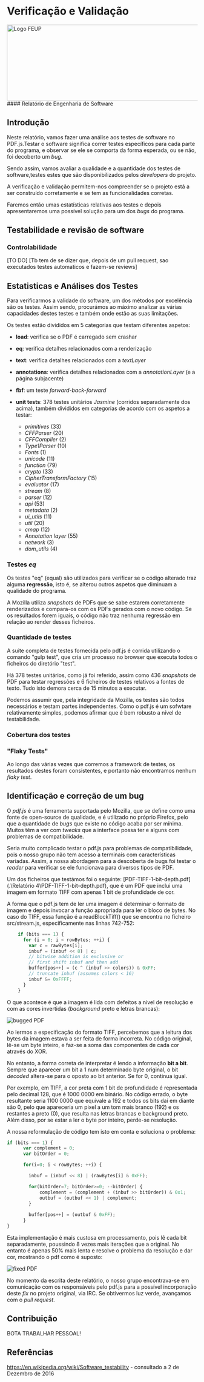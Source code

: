 # Verificação e Validação
<img src="http://www.junifeup.pt/wp-content/uploads/2016/01/feup.png" alt="Logo FEUP" width = "600" height ="200"/>
#### Relatório de Engenharia de Software

## Introdução

Neste relatório, vamos fazer uma análise aos testes de software no PDF.js.Testar o software significa correr testes específicos para cada parte do programa, e observar se ele se comporta da forma esperada, ou se não, foi decoberto um *bug*.

Sendo assim, vamos avaliar a qualidade e a quantidade dos testes de software,testes estes que são disponibilizados pelos *developers* do projeto.

A verificação e validação permitem-nos compreender se o projeto está a ser construído corretamente e se tem as funcionalidades corretas.

Faremos então umas estatísticas relativas aos testes e depois apresentaremos uma possível solução para um dos *bugs* do programa.

## Testabilidade e revisão de software

### Controlabilidade



[TO DO]
[Tb tem de se dizer que, depois de um pull request, sao executados testes automaticos e fazem-se reviews]


## Estatisticas e Análises dos Testes

Para verificarmos a validade do software, um dos métodos por excelência são os testes.
Assim sendo, procurámos ao máximo analizar as várias capacidades destes testes e também onde estão as suas limitações.

Os testes estão divididos em 5 categorias que testam diferentes aspetos:

- **load**: verifica se o PDF é carregado sem crashar

- **eq**: verifica detalhes relacionados com a renderização

- **text**: verifica detalhes relacionados com a *textLayer*

- **annotations**: verifica detalhes relacionados com a *annotationLayer* (e a página subjacente)

- **fbf**: um teste *forward-back-forward*

- **unit tests**: 378 testes unitários *Jasmine* (corridos separadamente dos acima), também divididos em categorias de acordo com os aspetos a testar:
  - *primitives* (33)
  - *CFFParser* (20)
  - *CFFCompiler* (2)
  - *Type1Parser* (10)
  - *Fonts* (1)
  - *unicode* (11)
  - *function* (79)
  - *crypto* (33)
  - *CipherTransformFactory* (15)
  - *evaluator* (17)
  - *stream* (8)
  - *parser* (12)
  - *api* (53)
  - *metadata* (2)
  - *ui_utils* (11)
  - *util* (20)
  - *cmap* (12)
  - *Annotation layer* (55)
  - *network* (3)
  - *dom_utils* (4)

### Testes *eq*

Os testes "eq" (equal) são utilizados para verificar se o código alterado traz alguma **regressão**, isto é, se alterou outros aspetos que diminuam a qualidade do programa. 

A Mozilla utiliza *snapshots* de PDFs que se sabe estarem corretamente renderizados e compara-os com os PDFs gerados com o novo código. Se os resultados forem iguais, o código não traz nenhuma regressão em relação ao render desses ficheiros.

### Quantidade de testes

A suite completa de testes fornecida pelo pdf.js é corrida utilizando o comando "gulp test", que cria um processo no browser que executa todos o ficheiros do diretório "test".

Há 378 testes unitários, como já foi referido, assim como 436 *snapshots* de PDF para testar regressões e 6 ficheiros de testes relativos a fontes de texto. Tudo isto demora cerca de 15 minutos a executar.

Podemos assumir que, pela integridade da Mozilla, os testes são todos necessários e testam partes independentes. Como o pdf.js é um sofwtare relativamente simples, podemos afirmar que é bem robusto a nível de testabilidade.

### Cobertura dos testes

### "Flaky Tests"

Ao longo das várias vezes que corremos a framework de testes, os resultados destes foram consistentes, e portanto não encontramos nenhum *flaky test*.

## Identificação e correção de um bug

O *pdf.js* é uma ferramenta suportada pelo Mozilla, que se define como uma fonte de open-source de qualidade, e é utilizado no próprio Firefox, pelo que a quantidade de *bugs* que existe no código acaba por ser mínima. Muitos têm a ver com *tweaks* que a interface possa ter e alguns com problemas de compatibilidade.

Seria muito complicado testar o pdf.js para problemas de compatibilidade, pois o nosso grupo não tem acesso a terminais com características variadas. Assim, a nossa abordagem para a descoberta de bugs foi testar o *reader* para verificar se ele funcionava para diversos tipos de PDF.

Um dos ficheiros que testámos foi o seguinte: [PDF-TIFF-1-bit-depth.pdf](.\Relatório 4\PDF-TIFF-1-bit-depth.pdf), que é um PDF que inclui uma imagem em formato TIFF com apenas 1 bit de profundidade de cor. 

A forma que o pdf.js tem de ler uma imagem é determinar o formato de imagem e depois invocar a função apropriada para ler o bloco de bytes. No caso do TIFF, essa função é a readBlockTiff() que se encontra no ficheiro src/stream.js, especificamente nas linhas 742-752:

```javascript
    if (bits === 1) {
      for (i = 0; i < rowBytes; ++i) {
        var c = rawBytes[i];
        inbuf = (inbuf << 8) | c;
        // bitwise addition is exclusive or
        // first shift inbuf and then add
        buffer[pos++] = (c ^ (inbuf >> colors)) & 0xFF;
        // truncate inbuf (assumes colors < 16)
        inbuf &= 0xFFFF;
      }
    }
```

O que acontece é que a imagem é lida com defeitos a nível de resolução e com as cores invertidas (*background* preto e letras brancas):

<img src=".\Relatório 4\PDF-Bugged.png" alt="bugged PDF">

Ao lermos a especificação do formato TIFF, percebemos que a leitura dos bytes da imagem estava a ser feita de forma incorreta. No código original, lê-se um byte inteiro, e faz-se a soma das componentes de cada cor através do XOR. 

No entanto, a forma correta de interpretar é lendo a informação **bit a bit**. Sempre que aparecer um bit a 1 num determinado byte original, o bit *decoded* altera-se para o oposto ao bit anterior. Se for 0, continua igual.

Por exemplo, em TIFF, a cor preta com 1 bit de profundidade é representada pelo decimal 128, que é 1000 0000 em binário. No código errado, o byte resultante seria 1100 0000 que equivale a 192 e todos os bits daí em diante são 0, pelo que apareceria um pixel a um tom mais branco (192) e os restantes a preto (0), que resulta nas letras brancas e background preto. Além disso, por se estar a ler o byte por inteiro, perde-se resolução.

A nossa reformulação de código tem isto em conta e soluciona o problema:

```javascript
if (bits === 1) {
      var complement = 0;
      var bitOrder = 0;

      for(i=0; i < rowBytes; ++i) {

        inbuf = (inbuf << 8) | (rawBytes[i] & 0xFF);

        for(bitOrder=7; bitOrder>=0; --bitOrder) {
            complement = (complement + (inbuf >> bitOrder)) & 0x1;
            outbuf = (outbuf << 1) | complement;
        }
  
        buffer[pos++] = (outbuf & 0xFF);
      }
}
``` 

Esta implementação é mais custosa em processamento, pois lê cada bit separadamente, poussindo 8 vezes mais iterações que a original. No entanto é apenas 50% mais lenta e resolve o problema da resolução e dar cor, mostrando o pdf como é suposto:

 <img src=".\Relatório 4\PDF-fixed.png" alt="fixed PDF">

No momento da escrita deste relatório, o nosso grupo encontrava-se em comunicação com os responsáveis pelo pdf.js para a possível incorporação deste *fix* no projeto original, via IRC. Se obtivermos luz verde, avançamos com o *pull request*. 

## Contribuição

BOTA TRABALHAR PESSOAL!

## Referências

https://en.wikipedia.org/wiki/Software_testability -  consultado a 2 de Dezembro de 2016
